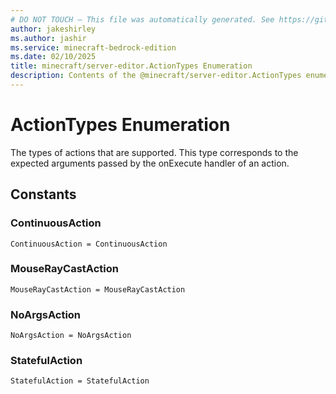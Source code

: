```yaml
---
# DO NOT TOUCH — This file was automatically generated. See https://github.com/mojang/minecraftapidocsgenerator to modify descriptions, examples, etc.
author: jakeshirley
ms.author: jashir
ms.service: minecraft-bedrock-edition
ms.date: 02/10/2025
title: minecraft/server-editor.ActionTypes Enumeration
description: Contents of the @minecraft/server-editor.ActionTypes enumeration.
---
```

# ActionTypes Enumeration

The types of actions that are supported. This type corresponds to the expected arguments passed by the onExecute handler of an action.

## Constants
### **ContinuousAction**
`ContinuousAction = ContinuousAction`
### **MouseRayCastAction**
`MouseRayCastAction = MouseRayCastAction`
### **NoArgsAction**
`NoArgsAction = NoArgsAction`
### **StatefulAction**
`StatefulAction = StatefulAction`
